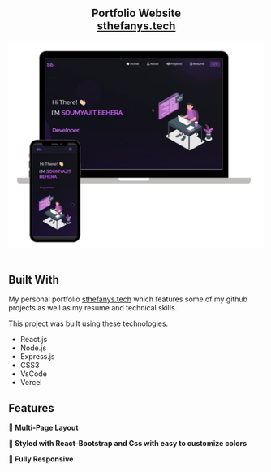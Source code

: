 
<h2 align="center">
  Portfolio Website<br/>
  <a href="https://soumyajit.vercel.app/" target="_blank">sthefanys.tech</a>
</h2>
<div align="center">
  <img alt="Demo" src="./Images/readme-img1.png" />
</div>

<br/>

## Built With

My personal portfolio <a href="https://soumyajit.vercel.app/" target="_blank">sthefanys.tech</a> which features some of my github projects as well as my resume and technical skills.<br/>

This project was built using these technologies.

- React.js
- Node.js
- Express.js
- CSS3
- VsCode
- Vercel

## Features

**📖 Multi-Page Layout**

**🎨 Styled with React-Bootstrap and Css with easy to customize colors**

**📱 Fully Responsive**
